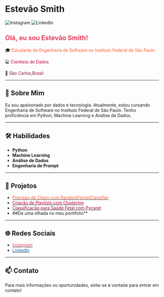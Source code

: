 # Estevão Smith

![Instagram](https://img.shields.io/badge/-Instagram-E4405F?style=for-the-badge&logo=instagram&logoColor=white&link=https://www.instagram.com/estevao.smith/)
![LinkedIn](https://img.shields.io/badge/-LinkedIn-0A66C2?style=for-the-badge&logo=linkedin&logoColor=white&link=https://www.linkedin.com/in/estevao-smith-7664272a8/)

## <span style="color:#E4405F">Olá, eu sou Estevão Smith!</span>

🎓 <span style="color:#FF5733">Estudante de Engenharia de Software no Instituto Federal de São Paulo</span>

💻 <span style="color:#C70039">Cientista de Dados</span>

📍 <span style="color:#900C3F">São Carlos,Brasil</span>

---

## 🚀 Sobre Mim

Eu sou apaixonado por dados e tecnologia. Atualmente, estou cursando Engenharia de Software no Instituto Federal de São Paulo. Tenho proficiência em Python, Machine Learning e Análise de Dados.

---

## 🛠️ Habilidades

- **Python**
- **Machine Learning**
- **Análise de Dados**
- **Engenharia de Prompt**

---

## 📂 Projetos

- [<span style="color:#FF5733">Previsão de Churn com RandomForestClassifier</span>](https://github.com/estevaosmith/Portifolio/blob/main/PROJETO_Churn_Prediction_com_RandomForestClassificator.ipynb)
- [<span style="color:#C70039">Criação de Playlists com Clustering</span>](https://github.com/estevaosmith/Portifolio/blob/main/PROJETO_Clusters_para_criar_playlists.ipynb)
- [<span style="color:#900C3F">Classificação para Saúde Fetal com Pycaret</span>](https://github.com/estevaosmith/Portifolio/blob/main/%5BPROJETO%5DClassifica%C3%A7%C3%A3o_para_sa%C3%BAde_fetal_com_Pycaret.ipynb)
- ##De uma olhada no meu portifolio**

---

## 🌐 Redes Sociais

- [<span style="color:#E4405F">Instagram</span>](https://www.instagram.com/estevao.smith/)
- [<span style="color:#0A66C2">LinkedIn</span>](https://www.linkedin.com/in/estevao-smith-7664272a8/)

---

## 📫 Contato

Para mais informações ou oportunidades, sinta-se à vontade para entrar em contato!
